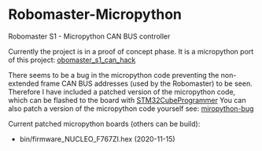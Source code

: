 # Robomaster-Micropython
Robomaster S1 - Micropython CAN BUS controller

Currently the project is in a proof of concept phase.
It is a micropython port of this project: [obomaster_s1_can_hack](https://github.com/RoboMasterS1Challenge/robomaster_s1_can_hack)

There seems to be a bug in the micropython code preventing the non-extended frame CAN BUS addresses (used by the Robomaster) to be seen.
Therefore I have included a patched version of the micropython code, which can be flashed to the board with [STM32CubeProgrammer](https://www.st.com/en/development-tools/stm32cubeprog.html)
You can also patch a version of the micropython code yourself see: [miropython-bug](https://github.com/micropython/micropython/issues/5508)

Current patched micropython boards (others can be build):
- bin/firmware_NUCLEO_F767ZI.hex (2020-11-15)